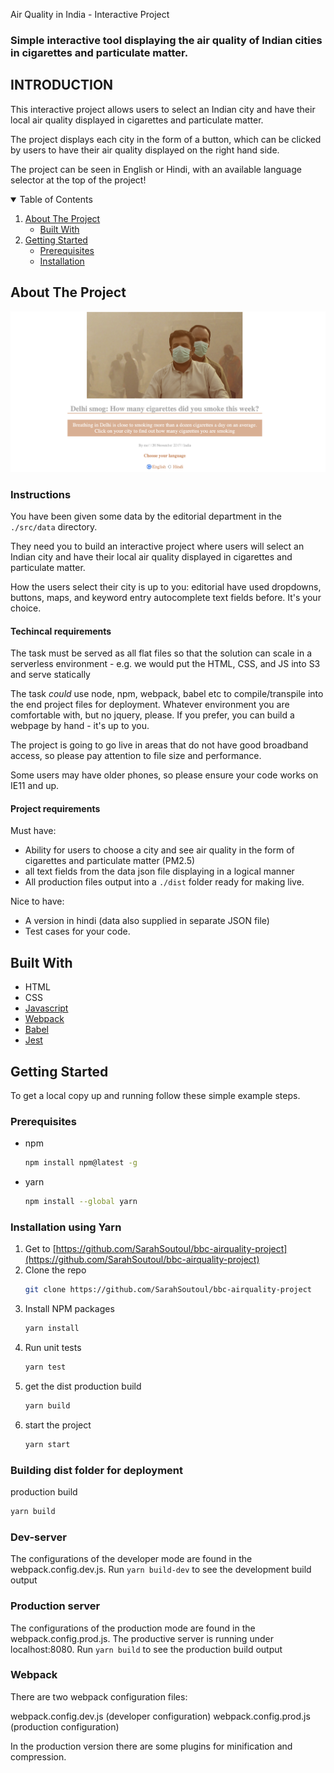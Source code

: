 Air Quality in India - Interactive Project

### Simple interactive tool displaying the air quality of Indian cities in cigarettes and particulate matter.

## INTRODUCTION

This interactive project allows users to select an Indian city and have their local air quality displayed in cigarettes and particulate matter.

The project displays each city in the form of a button, which can be clicked by users to have their air quality displayed on the right hand side.

The project can be seen in English or Hindi, with an available language selector at the top of the project!

<!-- TABLE OF CONTENTS -->
<details open="open">
  <summary>Table of Contents</summary>
  <ol>
    <li>
      <a href="#about-the-project">About The Project</a>
      <ul>
        <li><a href="#built-with">Built With</a></li>
      </ul>
    </li>
    <li>
      <a href="#getting-started">Getting Started</a>
      <ul>
        <li><a href="#prerequisites">Prerequisites</a></li>
        <li><a href="#installation">Installation</a></li>
      </ul>
    </li>
  </ol>
</details>

<!-- ABOUT THE PROJECT -->

## About The Project

![Landing Page][project-screenshot]

### Instructions

You have been given some data by the editorial department in the `./src/data` directory.

They need you to build an interactive project where users will select an Indian city and have their local air quality displayed in cigarettes and particulate matter.

How the users select their city is up to you: editorial have used dropdowns, buttons, maps, and keyword entry autocomplete text fields before. It's your choice.

#### Techincal requirements

The task must be served as all flat files so that the solution can scale in a serverless environment - e.g. we would put the HTML, CSS, and JS into S3 and serve statically

The task _could_ use node, npm, webpack, babel etc to compile/transpile into the end project files for deployment. Whatever environment you are comfortable with, but no jquery, please. If you prefer, you can build a webpage by hand - it's up to you.

The project is going to go live in areas that do not have good broadband access, so please pay attention to file size and performance.

Some users may have older phones, so please ensure your code works on IE11 and up.

#### Project requirements

Must have:

- Ability for users to choose a city and see air quality in the form of cigarettes and particulate matter (PM2.5)
- all text fields from the data json file displaying in a logical manner
- All production files output into a `./dist` folder ready for making live.

Nice to have:

- A version in hindi (data also supplied in separate JSON file)
- Test cases for your code.

## Built With

- HTML
- CSS
- [Javascript](https://www.javascript.com/)
- [Webpack](https://webpack.js.org/)
- [Babel](https://babeljs.io/)
- [Jest](https://jestjs.io/)

<!-- GETTING STARTED -->

## Getting Started

To get a local copy up and running follow these simple example steps.

### Prerequisites

- npm
  ```sh
  npm install npm@latest -g
  ```
- yarn
  ```sh
  npm install --global yarn
  ```

### Installation using Yarn

1. Get to [https://github.com/SarahSoutoul/bbc-airquality-project](https://github.com/SarahSoutoul/bbc-airquality-project)
2. Clone the repo
   ```sh
   git clone https://github.com/SarahSoutoul/bbc-airquality-project
   ```
3. Install NPM packages
   ```sh
   yarn install
   ```
4. Run unit tests
   ```sh
   yarn test
   ```
5. get the dist production build
   ```sh
   yarn build
   ```
6. start the project
   ```sh
   yarn start
   ```

### Building dist folder for deployment

production build

```sh
yarn build
```

### Dev-server

The configurations of the developer mode are found in the webpack.config.dev.js. Run `yarn build-dev` to see the development build output

### Production server

The configurations of the production mode are found in the webpack.config.prod.js.
The productive server is running under localhost:8080. Run `yarn build` to see the production build output

### Webpack

There are two webpack configuration files:

webpack.config.dev.js (developer configuration)
webpack.config.prod.js (production configuration)

In the production version there are some plugins for minification and compression.

<!-- MARKDOWN LINKS & IMAGES -->

[project-screenshot]: images/landing-page.png
